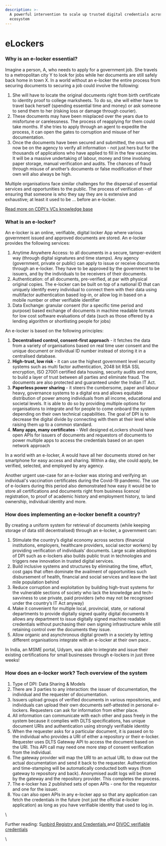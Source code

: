 ```yaml
---
description: >-
  A powerful intervention to scale up trusted digital credentials across the
  ecosystem
---
```


# eLockers

### Why is an e-locker essential?&#x20;

Imagine a person, A, who needs to apply for a government job. She travels to a metropolitan city Y to look for jobs while her documents are still safely back home in town X. In a world without an e-locker the entire process from securing documents to securing a job could involve the following:&#x20;

1. She will have to locate the original documents right from birth certificate to identity proof to college marksheets. To do so, she will either have to travel back herself (spending essential time and money) or ask someone to send them to her (risking loss or damage through courier).&#x20;
2. These documents may have been misplaced over the years due to misfortune or carelessness. The process of reapplying for them could take months. If she tries to apply through an agent to expedite the process, it can open the gates to corruption and misuse of her documentation. &#x20;
3. Once the documents have been secured and submitted, the onus will now be on the agency to verify all information - not just hers but for the thousands of applications who have applied to fill in the few vacancies. It will be a massive undertaking of labour, money and time involving paper storage, manual verification and audits. The chances of fraud through misuse of another’s documents or false modification of their own will also always be high.&#x20;

Multiple organisations face similar challenges for the dispersal of essential services and opportunities to the public. The process of verification - of ensuring that someone is who they say they are is extensive and exhaustive; at least it used to be … before an e-locker.&#x20;

<a href="https://vc.cdpi.dev/" class="button primary">Read more on CDPI's VCs knowledge base</a>

### What is an e-locker?&#x20;

An e-locker is an online, verifiable, digital locker App where various government issued and approved documents are stored. An e-locker provides the following services:&#x20;

1. Anytime Anywhere Access: to all documents in a secure, tamper-evident way (through digital signatures and time stamps). Any agency (government, private or public) can apply to issue or receive documents through an e-locker. They have to be approved by the government to be issuers, and by the individuals to be receivers of their documents.&#x20;
2. Authentication: of all documents, pre-verified, at par with physical original copies. The e-locker can be built on top of a national ID that can uniquely identify every individual to connect them with their data using multifactor authentication based log-in, or allow log in based on a mobile number or other verifiable identifier &#x20;
3. Data Exchange: granular consent (for a specific time period and purpose) based exchange of documents in machine readable formats for low cost software evaluations of data (such as those offered by a lending algorithm or shortlisting people for jobs)&#x20;

An e-locker is based on the following principles:&#x20;

1. **Decentralised control, consent-first approach** - it fetches the data from a variety of organisations based on real time user consent and the unique document or individual ID number instead of storing it in a centralised database.&#x20;
2. **High-trust, low risk** - it can use the highest government level security systems such as multi factor authentication, 2048 bit RSA SSL encryption, ISO 27001 certified data housing, security audits and more, to build a layer of trust between all parties and eliminate fraud. The documents are also protected and guaranteed under the Indian IT Act.&#x20;
3. **Paperless power sharing** - it steers the cumbersome, paper and labour heavy, governance systems to a digital era and allows equitable distribution of power among individuals from all income, educational and societal levels. It is able to do so by providing multiple options for organisations to integrate and for people to come onboard the system depending on their own technical capabilities. The goal of DPI is to decrease the digital divide by connecting with them at their level while raising them up to a common standard.  &#x20;
4. **Many apps, many certificates** - Well designed eLockers should have open APIs for issuers of documents and requestors of documents to power multiple apps to access the credentials based on an open network approach&#x20;

In a world with an e-locker, A would have all her documents stored on her smartphone for easy access and sharing. Within a day, she could apply, be verified, selected, and employed by any agency.&#x20;

Another urgent use-case for an e-locker was storing and verifying an individual's vaccination certificates during the Covid-19 pandemic. The use of e-lockers during this period also demonstrated how easy it would be to store all certifications and documents right from business licence/ registration, to proof of academic history and employment history, to land ownership, individual identity and more.&#x20;

### How does implementing an e-locker benefit a country?&#x20;

By creating a uniform system for retrieval of documents (while keeping storage of data still decentralised) through an e-locker, a government can:&#x20;

1. Stimulate the country’s digital economy across sectors (financial institutions, employers, healthcare providers, social sector workers) by providing verification of individuals’ documents. Large scale adoptions of DPI such as e-lockers also builds public trust in technologies and triggers new innovation in trusted digital services.&#x20;
2. Build inclusive systems and structures by eliminating the time, effort, cost gaps that often dominate the availment of opportunities such disbursement of health, financial and social services and leave the last mile population behind&#x20;
3. Reduce corruption and exploitation by building high-trust systems for the vulnerable sections of society who lack the knowledge and tech-savviness to use private, paid providers (who may not be recognised under the country’s IT Act anyway)&#x20;
4. Make it convenient for multiple local, provincial, state, or national departments to provide digitally signed quality digital documents It allows any department to issue digitally signed machine readable credentials without purchasing their own signing infrastructure while still retaining control over the documents they issue.&#x20;
5. Allow organic and asynchronous digital growth in a society by letting different organisations integrate with an e-locker at their own pace..&#x20;

In India, an MSME portal, Udyam, was able to integrate and issue their existing certifications for small businesses through e-lockers in just three weeks!&#x20;



### How does an e-locker work? Tech overview of the system

1. Type of DPI: Data Sharing & Models
2. There are 3 parties to any interaction: the issuer of documentation, the individual and the requester of documentation.&#x20;
3. Issuers upload groups of verified documents in various repositories, and individuals can upload their own documents self-attested in personal e-lockers. Requesters can ask for information from either place.&#x20;
4. All information can communicate with each other and pass freely in the system because it complies with DLTS specifications, has unique document URIs and authentication using strongly verifiable identity
5. When the requester asks for a particular document, it is passed on to the individual who provides a URI of either a repository or their e-locker. Requester uses DLTS Gateway API to access the document based on the URI. This API call may need one more step of consent verification from the individual.&#x20;
6. The gateway provider will map the URI to an actual URL to draw out the actual documentation and send it back to the requester. Authentication and time-stamping will be automatically conducted both ways (from gateway to repository and back). Anonymised audit logs will be stored by the gateway and the repository provider. This completes the process.
7. The e-locker has 2 published sets of open APIs - one for the requestor and one for the issuer.&#x20;
8. You can also open APIs in any e-locker app so that any application can fetch the credentials in the future (not just the official e-locker application) as long as you have verifiable identity that used to log in.  &#x20;

\


&#x20;Further reading: S[unbird Registry and Credentials ](https://docs.sunbirdrc.dev/learn/readme) and [DIVOC verifiable credentials ](https://divoc.digit.org/platform/verifiable-credential-vc-production-deployment)

\

